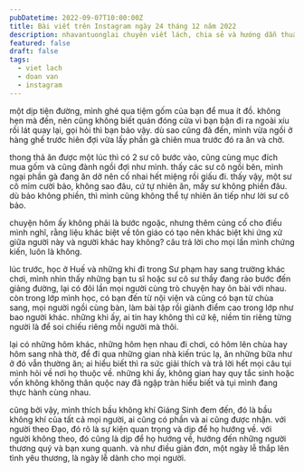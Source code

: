 ```yaml
---
pubDatetime: 2022-09-07T10:00:00Z
title: Bài viết trên Instagram ngày 24 tháng 12 năm 2022
description: nhavantuonglai chuyên viết lách, chia sẻ và hướng dẫn thuần thục khi thực hành viết lách qua những bài chia sẻ trên Instagram chính thức.
featured: false
draft: false
tags:
  - viet lach
  - doan van
  - instagram
---
```


một dịp tiện đường, mình ghé qua tiệm gốm của bạn để mua ít đồ. không hẹn mà đến, nên cũng không biết quán đóng cửa vì bạn bận đi ra ngoài xíu rồi lát quay lại, gọi hỏi thì bạn bảo vậy. dù sao cũng đã đến, mình vừa ngồi ở hàng ghế trước hiên đợi vừa lấy phần gà chiên mua trước đó ra ăn và chờ.

thong thả ăn được một lúc thì có 2 sư cô bước vào, cũng cùng mục đích mua gốm và cũng đành ngồi đợi như mình. thấy các sư cô ngồi bên, mình ngại phần gà đang ăn dở nên cố nhai hết miệng rồi giấu đi. thấy vậy, một sư cô mỉm cười bảo, không sao đâu, cứ tự nhiên ăn, mấy sư không phiền đâu. dù bảo không phiền, thì mình cũng không thể tự nhiên ăn tiếp như lời sư cô bảo.

chuyện hôm ấy không phải là bước ngoặc, nhưng thêm củng cố cho điều mình nghĩ, rằng liệu khác biệt về tôn giáo có tạo nên khác biệt khi ứng xử giữa người này và người khác hay không? câu trả lời cho mọi lần mình chứng kiến, luôn là không.

lúc trước, học ở Huế và những khi đi trong Sư phạm hay sang trường khác chơi, mình nhìn thấy những bạn tu sĩ hoặc sư cô sư thầy đang rảo bước đến giảng đường, lại có đôi lần mọi người cùng trò chuyện hay ôn bài với nhau. còn trong lớp mình học, có bạn đến từ nội viện và cũng có bạn từ chùa sang, mọi người ngồi cùng bàn, làm bài tập rồi giành điểm cao trong lớp như bao người khác. những khi ấy, ai tin hay không thì cứ kệ, niềm tin riêng từng người là để soi chiếu riêng mỗi người mà thôi.

lại có những hôm khác, những hôm hẹn nhau đi chơi, có hôm lên chùa hay hôm sang nhà thờ, để đi qua những gian nhà kiến trúc lạ, ăn những bữa như ở đó vẫn thường ăn; ai hiểu biết thì ra sức giải thích và trả lời hết mọi câu tụi mình hỏi về nơi họ thuộc về. những khi ấy, không gian hay quy tắc sinh hoặc vốn không không thân quộc nay đã ngập tràn hiểu biết và tụi mình đang thực hành cùng nhau.

cũng bởi vậy, mình thích bầu không khí Giáng Sinh đem đến, đó là bầu không khí của tất cả mọi người, ai cũng có phần và ai cũng được nhận. với người theo Đạo, đó rõ là sự kiện quan trọng và dịp để họ hướng về. với người không theo, đó cũng là dịp để họ hướng về, hướng đến những người thương quý và bạn xung quanh. và như điều giản đơn, một ngày lễ thắp lên tình yêu thương, là ngày lễ dành cho mọi người.
